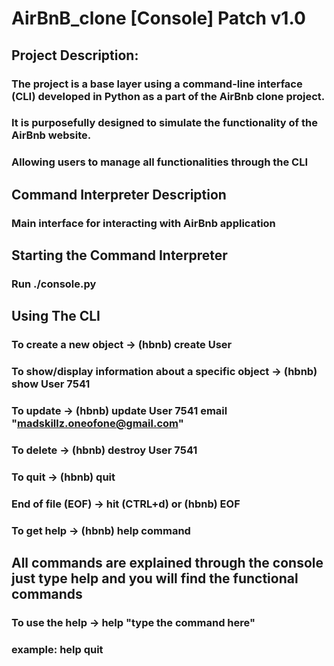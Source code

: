 # AirBnB_clone [Console] Patch v1.0

## Project Description:
### The project is a base layer using a command-line interface (CLI) developed in Python as a part of the AirBnb clone project.
### It is purposefully designed to simulate the functionality of the AirBnb website.
### Allowing users to manage all functionalities through the CLI

## Command Interpreter Description
### Main interface for interacting with AirBnb application

## Starting the Command Interpreter
### Run ./console.py

## Using The CLI
### To create a new object -> (hbnb) create User
### To show/display information about a specific object -> (hbnb) show User 7541
### To update -> (hbnb) update User 7541 email "madskillz.oneofone@gmail.com"
### To delete -> (hbnb) destroy User 7541
### To quit -> (hbnb) quit
### End of file (EOF) -> hit (CTRL+d) or (hbnb) EOF
### To get help -> (hbnb) help command

## All commands are explained through the console just type help and you will find the functional commands
### To use the help -> help "type the command here"
### example: help quit
